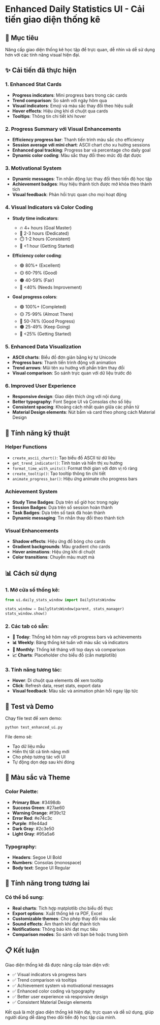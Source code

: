 # Enhanced Daily Statistics UI - Cải tiến giao diện thống kê

## 🎯 Mục tiêu
Nâng cấp giao diện thống kê học tập để trực quan, dễ nhìn và dễ sử dụng hơn với các tính năng visual hiện đại.

## ✨ Cải tiến đã thực hiện

### 1. **Enhanced Stat Cards**
- **Progress indicators**: Mini progress bars trong các cards
- **Trend comparison**: So sánh với ngày hôm qua
- **Visual indicators**: Emoji và màu sắc thay đổi theo hiệu suất
- **Hover effects**: Hiệu ứng khi di chuột qua cards
- **Tooltips**: Thông tin chi tiết khi hover

### 2. **Progress Summary với Visual Enhancements**
- **Efficiency progress bar**: Thanh tiến trình màu sắc cho efficiency
- **Session average với mini chart**: ASCII chart cho xu hướng sessions
- **Enhanced goal tracking**: Progress bar và percentage cho daily goal
- **Dynamic color coding**: Màu sắc thay đổi theo mức độ đạt được

### 3. **Motivational System**
- **Dynamic messages**: Tin nhắn động lực thay đổi theo tiến độ học tập
- **Achievement badges**: Huy hiệu thành tích được mở khóa theo thành tích
- **Visual feedback**: Phản hồi trực quan cho mọi hoạt động

### 4. **Visual Indicators và Color Coding**
- **Study time indicators**: 
  - 🔥 4+ hours (Goal Master)
  - 💪 2-3 hours (Dedicated)
  - ⏱️ 1-2 hours (Consistent)
  - 🎯 <1 hour (Getting Started)

- **Efficiency color coding**:
  - 🟢 80%+ (Excellent)
  - 🟡 60-79% (Good)
  - 🟠 40-59% (Fair)
  - 🔴 <40% (Needs Improvement)

- **Goal progress colors**:
  - 🟢 100%+ (Completed)
  - 🟡 75-99% (Almost There)
  - 🔵 50-74% (Good Progress)
  - 🟠 25-49% (Keep Going)
  - 🔴 <25% (Getting Started)

### 5. **Enhanced Data Visualization**
- **ASCII charts**: Biểu đồ đơn giản bằng ký tự Unicode
- **Progress bars**: Thanh tiến trình động với animation
- **Trend arrows**: Mũi tên xu hướng với phần trăm thay đổi
- **Visual comparison**: So sánh trực quan với dữ liệu trước đó

### 6. **Improved User Experience**
- **Responsive design**: Giao diện thích ứng với nội dung
- **Better typography**: Font Segoe UI và Consolas cho số liệu
- **Consistent spacing**: Khoảng cách nhất quán giữa các phần tử
- **Material Design elements**: Nút bấm và card theo phong cách Material Design

## 🔧 Tính năng kỹ thuật

### Helper Functions
- `create_ascii_chart()`: Tạo biểu đồ ASCII từ dữ liệu
- `get_trend_indicator()`: Tính toán và hiển thị xu hướng
- `format_time_with_units()`: Format thời gian với đơn vị rõ ràng
- `create_tooltip()`: Tạo tooltip thông tin chi tiết
- `animate_progress_bar()`: Hiệu ứng animate cho progress bars

### Achievement System
- **Study Time Badges**: Dựa trên số giờ học trong ngày
- **Session Badges**: Dựa trên số session hoàn thành
- **Task Badges**: Dựa trên số task đã hoàn thành
- **Dynamic messaging**: Tin nhắn thay đổi theo thành tích

### Visual Enhancements
- **Shadow effects**: Hiệu ứng đổ bóng cho cards
- **Gradient backgrounds**: Màu gradient cho cards
- **Hover animations**: Hiệu ứng khi di chuột
- **Color transitions**: Chuyển màu mượt mà

## 📊 Cách sử dụng

### 1. Mở cửa sổ thống kê:
```python
from ui.daily_stats_window import DailyStatsWindow

stats_window = DailyStatsWindow(parent, stats_manager)
stats_window.show()
```

### 2. Các tab có sẵn:
- **📅 Today**: Thống kê hôm nay với progress bars và achievements
- **📊 Weekly**: Bảng thống kê tuần với màu sắc và indicators
- **📅 Monthly**: Thống kê tháng với top days và comparison
- **📈 Charts**: Placeholder cho biểu đồ (cần matplotlib)

### 3. Tính năng tương tác:
- **Hover**: Di chuột qua elements để xem tooltip
- **Click**: Refresh data, reset stats, export data
- **Visual feedback**: Màu sắc và animation phản hồi ngay lập tức

## 🧪 Test và Demo

Chạy file test để xem demo:
```bash
python test_enhanced_ui.py
```

File demo sẽ:
- Tạo dữ liệu mẫu
- Hiển thị tất cả tính năng mới
- Cho phép tương tác với UI
- Tự động dọn dẹp sau khi đóng

## 🎨 Màu sắc và Theme

### Color Palette:
- **Primary Blue**: #3498db
- **Success Green**: #27ae60
- **Warning Orange**: #f39c12
- **Error Red**: #e74c3c
- **Purple**: #8e44ad
- **Dark Gray**: #2c3e50
- **Light Gray**: #95a5a6

### Typography:
- **Headers**: Segoe UI Bold
- **Numbers**: Consolas (monospace)
- **Body text**: Segoe UI Regular

## 🚀 Tính năng trong tương lai

### Có thể bổ sung:
- **Real charts**: Tích hợp matplotlib cho biểu đồ thực
- **Export options**: Xuất thống kê ra PDF, Excel
- **Customizable themes**: Cho phép thay đổi màu sắc
- **Sound effects**: Âm thanh khi đạt thành tích
- **Notifications**: Thông báo khi đạt mục tiêu
- **Comparison modes**: So sánh với bạn bè hoặc trung bình

## 📋 Kết luận

Giao diện thống kê đã được nâng cấp toàn diện với:
- ✅ Visual indicators và progress bars
- ✅ Trend comparison và tooltips
- ✅ Achievement system và motivational messages
- ✅ Enhanced color coding và typography
- ✅ Better user experience và responsive design
- ✅ Consistent Material Design elements

Kết quả là một giao diện thống kê hiện đại, trực quan và dễ sử dụng, giúp người dùng dễ dàng theo dõi tiến độ học tập của mình.

